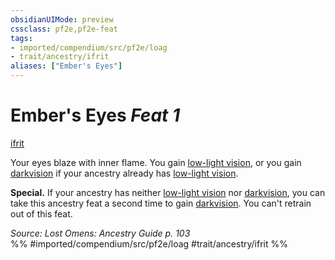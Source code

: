 ```yaml
---
obsidianUIMode: preview
cssclass: pf2e,pf2e-feat
tags:
- imported/compendium/src/pf2e/loag
- trait/ancestry/ifrit
aliases: ["Ember's Eyes"]
---
```

# Ember's Eyes  *Feat 1*  
[ifrit](ifrit-b2.md)  


Your eyes blaze with inner flame. You gain [low-light vision](low-light-vision.md), or you gain [darkvision](rules/abilities/darkvision.md) if your ancestry already has [low-light vision](low-light-vision.md).

**Special.** If your ancestry has neither [low-light vision](low-light-vision.md) nor [darkvision](rules/abilities/darkvision.md), you can take this ancestry feat a second time to gain [darkvision](rules/abilities/darkvision.md). You can't retrain out of this feat.

*Source: Lost Omens: Ancestry Guide p. 103*  
%% #imported/compendium/src/pf2e/loag #trait/ancestry/ifrit %%